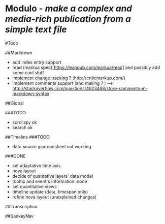 Modulo - *make a complex and media-rich publication from a simple text file*
==========

#Todo

##Markdown

* add index entry support
* read (markua spec)[https://leanpub.com/markua/read] and possibly add some cool stuff
* implement change tracking ? (http://criticmarkup.com/)
* implement comments support (and making ? ) --> http://stackoverflow.com/questions/4823468/store-comments-in-markdown-syntax

##Global

###TODO

* scrollspy ok
* search ok



##Timeline
###TODO
* data source gspreadsheet not working

###DONE
* set adaptative time axis
* nova layout
* decide of quantative layers' data model
* tooltip and event's information mode
* set quantitative views
* timeline update (data, timespan only)
* refine nova layout (unexplained changes)


##Transcription

##SankeyNav
